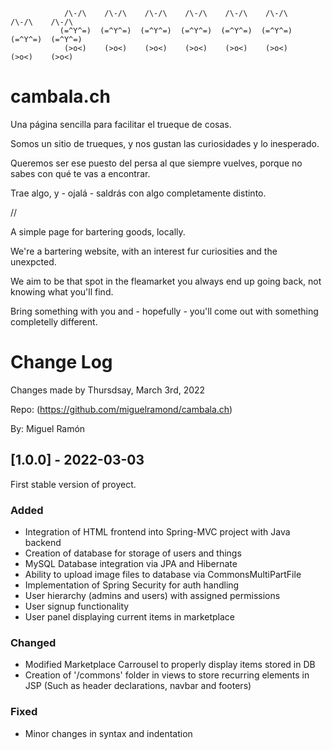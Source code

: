                 /\-/\    /\-/\    /\-/\    /\-/\    /\-/\    /\-/\    /\-/\    /\-/\
               (=^Y^=)  (=^Y^=)  (=^Y^=)  (=^Y^=)  (=^Y^=)  (=^Y^=)  (=^Y^=)  (=^Y^=)
                (>o<)    (>o<)    (>o<)    (>o<)    (>o<)    (>o<)    (>o<)    (>o<)

# cambala.ch

Una página sencilla para facilitar el trueque de cosas.

Somos un sitio de trueques, y nos gustan las curiosidades y lo inesperado. 

Queremos ser ese puesto del persa al que siempre vuelves, porque no sabes con qué te vas a encontrar.

Trae algo, y - ojalá - saldrás con algo completamente distinto. 

//

A simple page for bartering goods, locally.

We're a bartering website, with an interest fur curiosities and the unexpcted.

We aim to be that spot in the fleamarket you always end up going back, not knowing what you'll find.

Bring something with you and - hopefully - you'll come out with something completelly different.

# Change Log

Changes made by Thursdsay, March 3rd, 2022
 
Repo: (https://github.com/miguelramond/cambala.ch)

By: Miguel Ramón
 
## [1.0.0] - 2022-03-03
 
First stable version of proyect.
 
### Added
- Integration of HTML frontend into Spring-MVC project with Java backend
- Creation of database for storage of users and things
- MySQL Database integration via JPA and Hibernate
- Ability to upload image files to database via CommonsMultiPartFile
- Implementation of Spring Security for auth handling
- User hierarchy (admins and users) with assigned permissions
- User signup functionality
- User panel displaying current items in marketplace
 
### Changed
 - Modified Marketplace Carrousel to properly display items stored in DB
 - Creation of '/commons' folder in views to store recurring elements in JSP (Such as header 	      	declarations, navbar and footers)
 
### Fixed
- Minor changes in syntax and indentation
